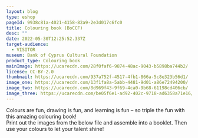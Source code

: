 ```yaml
---
layout: blog
type: eshop
pageId: 9938c81a-4021-4158-82a9-2e3d017c6fc0
title: Colouring book (BoCCF)
desc: ""
date: 2022-05-30T12:25:52.337Z
target-audience:
  - VISITOR
museum: Bank of Cyprus Cultural Foundation
product_type: Colouring book
mainImage: https://ucarecdn.com/28f0faf6-9874-48ac-9043-b5898ba744b2/
license: CC-BY-2.0
thumbnail: https://ucarecdn.com/937a752f-4517-4fb1-866a-5c8e323b56d1/
image_one: https://ucarecdn.com/13f1fa8a-5abb-4481-9d01-a86e72494200/
image_two: https://ucarecdn.com/8d969f43-9f69-4ca0-9b68-61198cd406cb/
image_three: https://ucarecdn.com/be05f6e1-ad92-402c-9718-ad6358a71e16/
---
```

Colours are fun, drawing is fun, and learning is fun – so triple the fun with this amazing colouring book! <br/>
Print out the images from the below file and assemble into a booklet.
Then use your colours to let your talent shine!